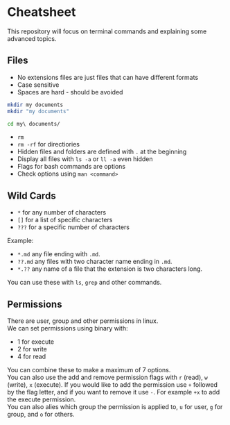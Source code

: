 # Cheatsheet

This repository will focus on terminal commands and explaining some advanced topics.

## Files

- No extensions files are just files that can have different formats
- Case sensitive
- Spaces are hard - should be avoided

```bash
mkdir my documents
mkdir "my documents"

cd my\ documents/
```

- `rm`
- `rm -rf` for directiories
- Hidden files and folders are defined with `.` at the beginning
- Display all files with `ls -a` or `ll -a` even hidden
- Flags for bash commands are options
- Check options using `man <command>`

## Wild Cards

- `*` for any number of characters
- `[]` for a list of specific characters
- `???` for a specific number of characters

Example:

- `*.md` any file ending with `.md`.
- `??.md` any files with two character name ending in `.md`.
- `*.??` any name of a file that the extension is two characters long.

You can use these with `ls`, `grep` and other commands.

## Permissions

There are user, group and other permissions in linux.
</br>
We can set permissions using binary with:

- 1 for execute
- 2 for write
- 4 for read

You can combine these to make a maximum of 7 options.
</br>
You can also use the add and remove permission flags with `r` (read), `w` (write), `x` (execute). If you would like to add the permission use `+` followed by the flag letter, and if you want to remove it use `-`. For example `+x` to add the execute permission.
</br>
You can also alies which group the permission is applied to, `u` for user, `g` for group, and `o` for others.
